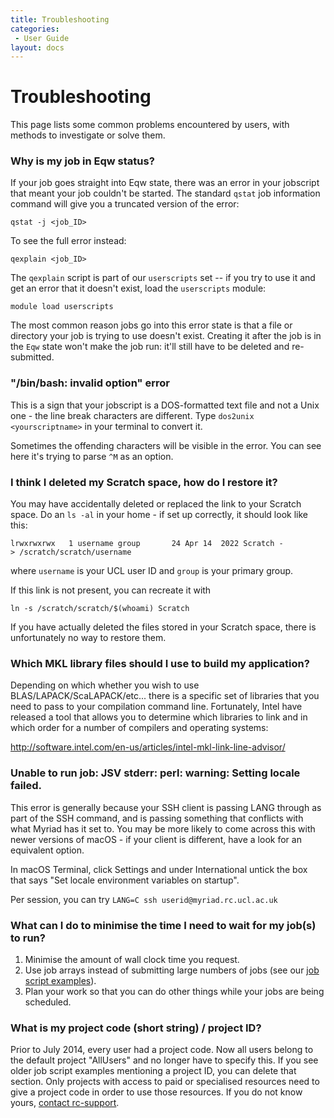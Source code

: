 ```yaml
---
title: Troubleshooting
categories:
 - User Guide
layout: docs
---
```


# Troubleshooting

This page lists some common problems encountered by users, with methods to investigate or solve them.

### Why is my job in Eqw status?

If your job goes straight into Eqw state, there was an error in your
jobscript that meant your job couldn't be started. The standard `qstat`
job information command will give you a truncated version of the error:

```
qstat -j <job_ID>
```

To see the full error instead:

```
qexplain <job_ID>
```

The `qexplain` script is part of our `userscripts` set -- if you try to use it and get
an error that it doesn't exist, load the `userscripts` module:

```
module load userscripts
```

The most common reason jobs go into this error state is that 
a file or directory your job is trying to use doesn't exist.
Creating it after the job is in the `Eqw` state won't make the job
run: it'll still have to be deleted and re-submitted.


### "/bin/bash: invalid option" error

This is a sign that your jobscript is a DOS-formatted text file and not
a Unix one - the line break characters are different. Type `dos2unix
<yourscriptname>` in your terminal to convert it.

Sometimes the offending characters will be visible in the error. You can
see here it's trying to parse `^M` as an option.

### I think I deleted my Scratch space, how do I restore it?

You may have accidentally deleted or replaced the link to your Scratch
space. Do an `ls -al` in your home - if set up correctly, it should look
like this:

```
lrwxrwxrwx   1 username group       24 Apr 14  2022 Scratch -> /scratch/scratch/username
```

where `username` is your UCL user ID and `group` is your primary group. 

If this link is not present, you can recreate it with

```
ln -s /scratch/scratch/$(whoami) Scratch
```

If you have actually deleted the files stored in your Scratch space, there is unfortunately no way to restore them.

### Which MKL library files should I use to build my application?

Depending on which whether you wish to use BLAS/LAPACK/ScaLAPACK/etc...
there is a specific set of libraries that you need to pass to your
compilation command line. Fortunately, Intel have released a tool that
allows you to determine which libraries to link and in which order for a
number of compilers and operating systems:

<http://software.intel.com/en-us/articles/intel-mkl-link-line-advisor/>


### Unable to run job: JSV stderr: perl: warning: Setting locale failed.

This error is generally because your SSH client is passing LANG through
as part of the SSH command, and is passing something that conflicts with
what Myriad has it set to. You may be more likely to come across this
with newer versions of macOS - if your client is different, have a
look for an equivalent option.

In macOS Terminal, click Settings and under International untick the
box that says "Set locale environment variables on startup".

Per session, you can try `LANG=C ssh userid@myriad.rc.ucl.ac.uk`

### What can I do to minimise the time I need to wait for my job(s) to run?

1.  Minimise the amount of wall clock time you request.
2.  Use job arrays instead of submitting large numbers of jobs (see our
    [job script examples](../Example_Jobscripts.md)).
3.  Plan your work so that you can do other things while your jobs are
    being scheduled.

### What is my project code (short string) / project ID?

Prior to July 2014, every user had a project code. Now all users belong
to the default project "AllUsers" and no longer have to specify this. If
you see older job script examples mentioning a project ID, you can
delete that section. Only projects with access to paid or specialised
resources need to give a project code in order to use those resources.
If you do not know yours, [contact rc-support](../Contact_Us.md).

